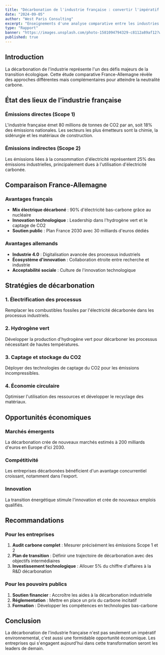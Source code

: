 ```yaml
---
title: "Décarbonation de l'industrie française : convertir l'impératif en opportunité"
date: "2024-09-05"
author: "West Paris Consulting"
excerpt: "Enseignements d'une analyse comparative entre les industries françaises et allemandes sur les scopes 1 et 2 de l'empreinte carbone."
type: "Rapport"
banner: "https://images.unsplash.com/photo-1581094794329-c8112a89af12?w=1200&h=600&fit=crop"
published: true
---
```



## Introduction

La décarbonation de l'industrie représente l'un des défis majeurs de la transition écologique. Cette étude comparative France-Allemagne révèle des approches différentes mais complémentaires pour atteindre la neutralité carbone.

## État des lieux de l'industrie française

### Émissions directes (Scope 1)

L'industrie française émet 80 millions de tonnes de CO2 par an, soit 18% des émissions nationales. Les secteurs les plus émetteurs sont la chimie, la sidérurgie et les matériaux de construction.

### Émissions indirectes (Scope 2)

Les émissions liées à la consommation d'électricité représentent 25% des émissions industrielles, principalement dues à l'utilisation d'électricité carbonée.

## Comparaison France-Allemagne

### Avantages français

- **Mix électrique décarboné** : 90% d'électricité bas-carbone grâce au nucléaire
- **Innovation technologique** : Leadership dans l'hydrogène vert et le captage de CO2
- **Soutien public** : Plan France 2030 avec 30 milliards d'euros dédiés

### Avantages allemands

- **Industrie 4.0** : Digitalisation avancée des processus industriels
- **Écosystème d'innovation** : Collaboration étroite entre recherche et industrie
- **Acceptabilité sociale** : Culture de l'innovation technologique

## Stratégies de décarbonation

### 1. Électrification des processus

Remplacer les combustibles fossiles par l'électricité décarbonée dans les processus industriels.

### 2. Hydrogène vert

Développer la production d'hydrogène vert pour décarboner les processus nécessitant de hautes températures.

### 3. Captage et stockage du CO2

Déployer des technologies de captage du CO2 pour les émissions incompressibles.

### 4. Économie circulaire

Optimiser l'utilisation des ressources et développer le recyclage des matériaux.

## Opportunités économiques

### Marchés émergents

La décarbonation crée de nouveaux marchés estimés à 200 milliards d'euros en Europe d'ici 2030.

### Compétitivité

Les entreprises décarbonées bénéficient d'un avantage concurrentiel croissant, notamment dans l'export.

### Innovation

La transition énergétique stimule l'innovation et crée de nouveaux emplois qualifiés.

## Recommandations

### Pour les entreprises

1. **Audit carbone complet** : Mesurer précisément les émissions Scope 1 et 2
2. **Plan de transition** : Définir une trajectoire de décarbonation avec des objectifs intermédiaires
3. **Investissement technologique** : Allouer 5% du chiffre d'affaires à la R&D décarbonation

### Pour les pouvoirs publics

1. **Soutien financier** : Accroître les aides à la décarbonation industrielle
2. **Réglementation** : Mettre en place un prix du carbone incitatif
3. **Formation** : Développer les compétences en technologies bas-carbone

## Conclusion

La décarbonation de l'industrie française n'est pas seulement un impératif environnemental, c'est aussi une formidable opportunité économique. Les entreprises qui s'engagent aujourd'hui dans cette transformation seront les leaders de demain.
